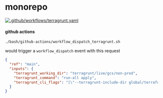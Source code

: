 # monorepo

[![.github/workflows/terragrunt.yaml](https://github.com/neuralnetes/monorepo/actions/workflows/terragrunt.yaml/badge.svg?branch=main)](https://github.com/neuralnetes/monorepo/actions/workflows/terragrunt.yaml)

#### github actions

```shell script
./bash/github-actions/workflow_dispatch_terragrunt.sh
```

would trigger a `workflow_dispatch` event with this request

```json
{
  "ref": "main",
  "inputs": {
    "terragrunt_working_dir": "terragrunt/live/gcs/non-prod",
    "terragrunt_command": "run-all apply",
    "terragrunt_cli_flags": "[\"--terragrunt-include-dir global/terraform/**/**\",\"--terragrunt-include-dir global/iam/**/**\",\"--terragrunt-include-dir global/secret/**/**\",\"--terragrunt-include-dir global/network/**/**\",\"--terragrunt-include-dir global/data/**/**\",\"--terragrunt-include-dir global/compute/**/**\",\"--terragrunt-include-dir us-central1/network/**/**\",\"--terragrunt-include-dir us-central1/data/**/**\",\"--terragrunt-include-dir us-central1/compute/**/**\"]"
  }
}
```
